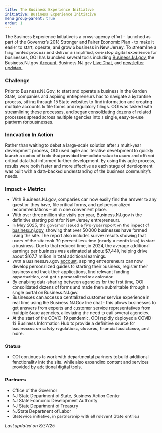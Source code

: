 ```yaml
---
title: The Business Experience Initiative
initiative: Business Experience Initiative
menu-group-parent: true
order: 1
---
```


The Business Experience Initiative is a cross-agency effort \- launched as part of the Governor’s 2018 Stronger and Fairer Economic Plan \- to make it easier to start, operate, and grow a business in New Jersey. To streamline a fragmented process and deliver a simplified, one-stop digital experience for businesses, OOI has launched several tools including [Business.NJ.gov](https://business.nj.gov/), the Business.NJ.gov [Account](https://navigator.business.nj.gov/), Business.NJ.gov [Live Chat](https://business.nj.gov/), and [newsletter updates.](https://business.nj.gov/recent)

### Challenge

Prior to Business.NJ.Gov, to start and operate a business in the Garden State, companies and aspiring entrepreneurs had to navigate a byzantine process, sifting through 15 State websites to find information and creating multiple accounts to file forms and regulatory filings. OOI was tasked with streamlining these processes, and began consolidating dozens of related processes spread across multiple agencies into a single, easy-to-use platform for businesses.

### Innovation In Action

Rather than waiting to debut a large-scale solution after a multi-year development process, OOI used agile and iterative development to quickly launch a series of tools that provided immediate value to users and offered critical data that informed further development. By using this agile process, results were both faster and more effective as each stage of development was built with a data-backed understanding of the business community’s needs.

### Impact \+ Metrics

* With Business.NJ.gov, companies can now easily find the answer to any question they have, file critical forms, and get personalized recommendations – all in one convenient place.  
* With over three million site visits per year, Business.NJ.gov is the definitive starting point for New Jersey entrepreneurs.
* In May 2025, the governor issued a five-year report on the impact of [business.nj.gov](http://business.nj.gov), showing that over 50,000 businesses have formed using the site. The report also includes survey results showing that users of the site took 30 percent less time (nearly a month less) to start a business. Due to that reduced time, in 2024, the average additional earnings per business was estimated at about $7,440, helping drive about $167.7 million in total additional earnings.
* With a Business.NJ.gov [account](https://navigator.business.nj.gov/), aspiring entrepreneurs can now develop personalized guides to starting their business, register their business and track their applications, find relevant funding opportunities, and get a personalized tax calendar.
* By enabling data-sharing between agencies for the first time, OOI consolidated dozens of forms and made them submittable through a single portal on Business.NJ.gov. 
* Businesses can access a centralized customer service experience in real time using the Business.NJ.Gov live chat \- this allows businesses to get answers from experts and customer service representatives from multiple State agencies, alleviating the need to call several agencies.  
* At the start of the COVID-19 pandemic, OOI rapidly deployed a COVID-19 Business Information Hub to provide a definitive source for businesses on safety regulations, closures, financial assistance, and more.

### Status

* OOI continues to work with departmental partners to build additional functionality into the site, while also expanding content and services provided by additional digital tools.

### Partners

* Office of the Governor  
* NJ State Department of State, Business Action Center  
* NJ State Economic Development Authority  
* NJ State Department of Treasury  
* NJState Department of Labor  
* Statewide initiative, in partnership with all relevant State entities

*Last updated on 8/27/25*
